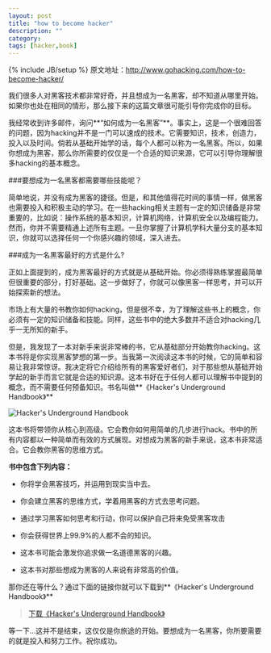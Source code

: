 ```yaml
---
layout: post
title: "how to become hacker"
description: ""
category: 
tags: [hacker,book]
---
```

{% include JB/setup %}
原文地址：<http://www.gohacking.com/how-to-become-hacker/>

我们很多人对黑客技术都非常好奇，并且想成为一名黑客，却不知道从哪里开始。如果你也处在相同的情形，那么接下来的这篇文章很可能引导你完成你的目标。

我经常收到许多邮件，询问**“如何成为一名黑客”**。事实上，这是一个很难回答的问题，因为hacking并不是一门可以速成的技术。它需要知识，技术，创造力，投入以及时间。倘若从基础开始学的话，每个人都可以称为一名黑客。所以，如果你想成为黑客，那么你所需要的仅仅是一个合适的知识来源，它可以引导你理解很多hacking的基本概念。

###要想成为一名黑客都需要哪些技能呢？

简单地说，并没有成为黑客的捷径。但是，和其他值得花时间的事情一样，做黑客也需要投入和积极主动的学习。在一些hacking相关主题有一定的知识储备是非常重要的，比如说：操作系统的基本知识，计算机网络，计算机安全以及编程能力。然而，你并不需要精通上述所有主题。一旦你掌握了计算机学科大量分支的基本知识，你就可以选择任何一个你感兴趣的领域，深入进去。

###成为一名黑客最好的方式是什么?

正如上面提到的，成为黑客最好的方式就是从基础开始。你必须得熟练掌握最简单但很重要的部分，打好基础。这一步做好了，你就可以像黑客一样思考，并可以开始探索新的想法。

市场上有大量的书教你如何hacking，但是很不幸，为了理解这些书上的概念，你必须有一定的知识储备和技能。同样，这些书中的绝大多数并不适合对hacking几乎一无所知的新手。

但是，我发现了一本对新手来说非常棒的书，它从基础部分开始教你hacking。这本书将是你实现黑客梦想的第一步。当我第一次阅读这本书的时候，它的简单和容易让我非常惊讶。我决定将它介绍给所有的黑客爱好者们，对于那些想从基础开始学起的新手而言它就是合适的知识源。这本书好在于任何人都可以理解书中提到的概念，而不需要任何预备知识。书名叫做**《Hacker's Underground Handbook》**

![Hacker's Underground Handbook](http://maimeng.u.qiniudn.com/hackers__hackbook.jpg)

这本书将带领你从核心到高级。它会教你如何用简单的几步进行hack。书中的所有内容都以一种简单而有效的方式展现。对想成为黑客的新手来说，这本书非常适合。它会教你黑客的思维方式。

**书中包含下列内容：**

+ 你将学会黑客技巧，并运用到现实当中去。

+ 你会建立黑客的思维方式，学着用黑客的方式去思考问题。

+ 通过学习黑客如何思考和行动，你可以保护自己将来免受黑客攻击

+ 你会获得世界上99.9%的人都不会的知识。

+ 这本书可能会激发你追求做一名道德黑客的兴趣。

+ 这本书对那些想成为黑客的人来说有非常高的价值。

那你还在等什么？通过下面的链接你就可以下载到**《Hacker's Underground Handbook》**

>[下载《Hacker's Underground Handbook》](http://maimeng.u.qiniudn.com/The-Hackers-Underground-Handbook.pdf)

等一下...这并不是结束，这仅仅是你旅途的开始。要想成为一名黑客，你所要需要的就是投入和努力工作。祝你成功。